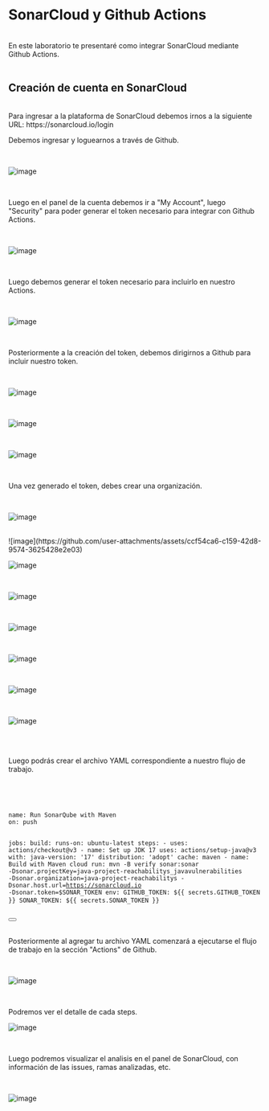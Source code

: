 # SonarCloud y Github Actions

<br>
En este laboratorio te presentaré como integrar SonarCloud mediante Github Actions.
<br>
<br>

## Creación de cuenta en SonarCloud
<br>
Para ingresar a la plataforma de SonarCloud debemos irnos a la siguiente URL: https://sonarcloud.io/login
<br>

Debemos ingresar y loguearnos a través de Github.

<br>

![image](https://github.com/user-attachments/assets/14aca858-586d-4379-90be-039b3996062c)

<br>

Luego en el panel de la cuenta debemos ir a "My Account", luego "Security" para poder generar el token necesario para integrar con Github Actions.

<br>

![image](https://github.com/user-attachments/assets/c2a128b0-9574-4d33-ae22-54effcff8a68)

<br>

Luego debemos generar el token necesario para incluirlo en nuestro Actions.

<br>

![image](https://github.com/user-attachments/assets/eaa1d127-dd68-44d0-bee1-0ffe38173578)

<br>

Posteriormente a la creación del token, debemos dirigirnos a Github para incluir nuestro token.

<br>

![image](https://github.com/user-attachments/assets/b4c75fbc-f71a-4820-baad-3a5d1b0bf377)

<br>

![image](https://github.com/user-attachments/assets/598878de-8d35-4e9c-804f-9ba066134bea)

<br>

![image](https://github.com/user-attachments/assets/77ae8a21-2208-402c-bfc2-02aff75c2008)

<br>

Una vez generado el token, debes crear una organización.

<br>

![image](https://github.com/user-attachments/assets/9f3093a4-fdfe-4cac-a366-88b3b1d639d0)

<br>
![image](https://github.com/user-attachments/assets/ccf54ca6-c159-42d8-9574-3625428e2e03)

<br>

![image](https://github.com/user-attachments/assets/456ecf8f-5236-433f-8f71-8da197c60ed3)

<br>

![image](https://github.com/user-attachments/assets/37344864-116e-4ff4-92a7-66ccfea57709)

<br>

![image](https://github.com/user-attachments/assets/449a4270-31b2-4808-9c64-e8e3af72ef47)

<br>

![image](https://github.com/user-attachments/assets/a41a0373-02d6-4f96-ac38-5b8f8c34dd27)

<br>

![image](https://github.com/user-attachments/assets/a759ea52-49ae-4c87-a671-f779486a36f2)

<br>

![image](https://github.com/user-attachments/assets/866e7ebc-d3e4-43a3-b5d0-4e05e8692589)

<br>
<br>

Luego podrás crear el archivo YAML correspondiente a nuestro flujo de trabajo.

<br>

<br>
<pre>
<code>
name: Run SonarQube with Maven
on: push

jobs:
  build:
    runs-on: ubuntu-latest
    steps:
    - uses: actions/checkout@v3
    - name: Set up JDK 17
      uses: actions/setup-java@v3
      with:
        java-version: '17'
        distribution: 'adopt'
        cache: maven
    - name: Build with Maven cloud
      run:  mvn -B verify sonar:sonar -Dsonar.projectKey=java-project-reachabilitys_javavulnerabilities -Dsonar.organization=java-project-reachabilitys -Dsonar.host.url=https://sonarcloud.io -Dsonar.token=$SONAR_TOKEN
      env:
        GITHUB_TOKEN: ${{ secrets.GITHUB_TOKEN }}
        SONAR_TOKEN: ${{ secrets.SONAR_TOKEN }}
</code>
</pre>
<button class="copy-btn" data-clipboard-target="#tuCodigo"></button>
<br>
<br>

Posteriormente al agregar tu archivo YAML comenzará a ejecutarse el flujo de trabajo en la sección "Actions" de Github.

<br>

![image](https://github.com/user-attachments/assets/8e146c72-6862-453f-81ab-aad007de4111)

<br>

Podremos ver el detalle de cada steps.
<br>

![image](https://github.com/user-attachments/assets/7aff26a3-939a-4aef-a297-523286c0f2f4)

<br>

Luego podremos visualizar el analisis en el panel de SonarCloud, con información de las issues, ramas analizadas, etc.

<br>

![image](https://github.com/user-attachments/assets/1c2fe746-3c4a-4689-b636-4f04ac73b803)
